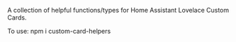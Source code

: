 A collection of helpful functions/types for Home Assistant Lovelace Custom Cards.

To use: npm i custom-card-helpers
